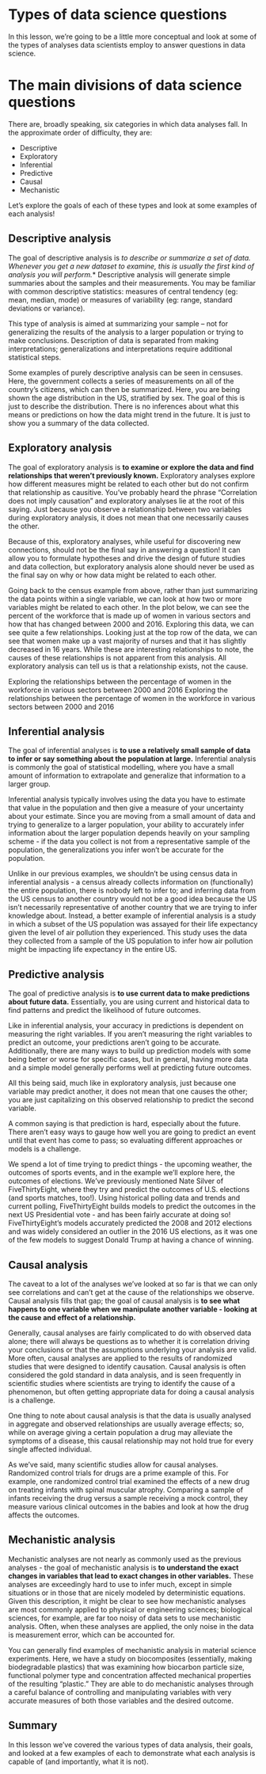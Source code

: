 # Types of data science questions
In this lesson, we’re going to be a little more conceptual and look at some of the types of analyses data scientists employ to answer questions in data science.

# The main divisions of data science questions
There are, broadly speaking, six categories in which data analyses fall. In the approximate order of difficulty, they are:

- Descriptive
- Exploratory
- Inferential
- Predictive
- Causal
- Mechanistic

Let’s explore the goals of each of these types and look at some examples of each analysis!

## Descriptive analysis
The goal of descriptive analysis is **to describe or summarize a set of data.* Whenever you get a new dataset to examine, this is usually the first kind of analysis you will perform.** Descriptive analysis will generate simple summaries about the samples and their measurements. You may be familiar with common descriptive statistics: measures of central tendency (eg: mean, median, mode) or measures of variability (eg: range, standard deviations or variance).

This type of analysis is aimed at summarizing your sample – not for generalizing the results of the analysis to a larger population or trying to make conclusions. Description of data is separated from making interpretations; generalizations and interpretations require additional statistical steps.

Some examples of purely descriptive analysis can be seen in censuses. Here, the government collects a series of measurements on all of the country’s citizens, which can then be summarized. Here, you are being shown the age distribution in the US, stratified by sex. The goal of this is just to describe the distribution. There is no inferences about what this means or predictions on how the data might trend in the future. It is just to show you a summary of the data collected.

## Exploratory analysis
The goal of exploratory analysis is **to examine or explore the data and find relationships that weren’t previously known.** Exploratory analyses explore how different measures might be related to each other but do not confirm that relationship as causitive. You’ve probably heard the phrase “Correlation does not imply causation” and exploratory analyses lie at the root of this saying. Just because you observe a relationship between two variables during exploratory analysis, it does not mean that one necessarily causes the other.

Because of this, exploratory analyses, while useful for discovering new connections, should not be the final say in answering a question! It can allow you to formulate hypotheses and drive the design of future studies and data collection, but exploratory analysis alone should never be used as the final say on why or how data might be related to each other.

Going back to the census example from above, rather than just summarizing the data points within a single variable, we can look at how two or more variables might be related to each other. In the plot below, we can see the percent of the workforce that is made up of women in various sectors and how that has changed between 2000 and 2016. Exploring this data, we can see quite a few relationships. Looking just at the top row of the data, we can see that women make up a vast majority of nurses and that it has slightly decreased in 16 years. While these are interesting relationships to note, the causes of these relationships is not apparent from this analysis. All exploratory analysis can tell us is that a relationship exists, not the cause.

Exploring the relationships between the percentage of women in the workforce in various sectors between 2000 and 2016
Exploring the relationships between the percentage of women in the workforce in various sectors between 2000 and 2016

## Inferential analysis
The goal of inferential analyses is **to use a relatively small sample of data to infer or say something about the population at large.** Inferential analysis is commonly the goal of statistical modelling, where you have a small amount of information to extrapolate and generalize that information to a larger group.

Inferential analysis typically involves using the data you have to estimate that value in the population and then give a measure of your uncertainty about your estimate. Since you are moving from a small amount of data and trying to generalize to a larger population, your ability to accurately infer information about the larger population depends heavily on your sampling scheme - if the data you collect is not from a representative sample of the population, the generalizations you infer won’t be accurate for the population.

Unlike in our previous examples, we shouldn’t be using census data in inferential analysis - a census already collects information on (functionally) the entire population, there is nobody left to infer to; and inferring data from the US census to another country would not be a good idea because the US isn’t necessarily representative of another country that we are trying to infer knowledge about. Instead, a better example of inferential analysis is a study in which a subset of the US population was assayed for their life expectancy given the level of air pollution they experienced. This study uses the data they collected from a sample of the US population to infer how air pollution might be impacting life expectancy in the entire US.

## Predictive analysis
The goal of predictive analysis is **to use current data to make predictions about future data.** Essentially, you are using current and historical data to find patterns and predict the likelihood of future outcomes.

Like in inferential analysis, your accuracy in predictions is dependent on measuring the right variables. If you aren’t measuring the right variables to predict an outcome, your predictions aren’t going to be accurate. Additionally, there are many ways to build up prediction models with some being better or worse for specific cases, but in general, having more data and a simple model generally performs well at predicting future outcomes.

All this being said, much like in exploratory analysis, just because one variable may predict another, it does not mean that one causes the other; you are just capitalizing on this observed relationship to predict the second variable.

A common saying is that prediction is hard, especially about the future. There aren’t easy ways to gauge how well you are going to predict an event until that event has come to pass; so evaluating different approaches or models is a challenge.

We spend a lot of time trying to predict things - the upcoming weather, the outcomes of sports events, and in the example we’ll explore here, the outcomes of elections. We’ve previously mentioned Nate Silver of FiveThirtyEight, where they try and predict the outcomes of U.S. elections (and sports matches, too!). Using historical polling data and trends and current polling, FiveThirtyEight builds models to predict the outcomes in the next US Presidential vote - and has been fairly accurate at doing so! FiveThirtyEight’s models accurately predicted the 2008 and 2012 elections and was widely considered an outlier in the 2016 US elections, as it was one of the few models to suggest Donald Trump at having a chance of winning.

## Causal analysis
The caveat to a lot of the analyses we’ve looked at so far is that we can only see correlations and can’t get at the cause of the relationships we observe. Causal analysis fills that gap; the goal of causal analysis is **to see what happens to one variable when we manipulate another variable - looking at the cause and effect of a relationship.**

Generally, causal analyses are fairly complicated to do with observed data alone; there will always be questions as to whether it is correlation driving your conclusions or that the assumptions underlying your analysis are valid. More often, causal analyses are applied to the results of randomized studies that were designed to identify causation. Causal analysis is often considered the gold standard in data analysis, and is seen frequently in scientific studies where scientists are trying to identify the cause of a phenomenon, but often getting appropriate data for doing a causal analysis is a challenge.

One thing to note about causal analysis is that the data is usually analysed in aggregate and observed relationships are usually average effects; so, while on average giving a certain population a drug may alleviate the symptoms of a disease, this causal relationship may not hold true for every single affected individual.

As we’ve said, many scientific studies allow for causal analyses. Randomized control trials for drugs are a prime example of this. For example, one randomized control trial examined the effects of a new drug on treating infants with spinal muscular atrophy. Comparing a sample of infants receiving the drug versus a sample receiving a mock control, they measure various clinical outcomes in the babies and look at how the drug affects the outcomes.

## Mechanistic analysis
Mechanistic analyses are not nearly as commonly used as the previous analyses - the goal of mechanistic analysis is **to understand the exact changes in variables that lead to exact changes in other variables.** These analyses are exceedingly hard to use to infer much, except in simple situations or in those that are nicely modeled by deterministic equations. Given this description, it might be clear to see how mechanistic analyses are most commonly applied to physical or engineering sciences; biological sciences, for example, are far too noisy of data sets to use mechanistic analysis. Often, when these analyses are applied, the only noise in the data is measurement error, which can be accounted for.

You can generally find examples of mechanistic analysis in material science experiments. Here, we have a study on biocomposites (essentially, making biodegradable plastics) that was examining how biocarbon particle size, functional polymer type and concentration affected mechanical properties of the resulting “plastic.” They are able to do mechanistic analyses through a careful balance of controlling and manipulating variables with very accurate measures of both those variables and the desired outcome.

## Summary
In this lesson we’ve covered the various types of data analysis, their goals, and looked at a few examples of each to demonstrate what each analysis is capable of (and importantly, what it is not).